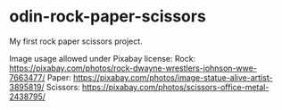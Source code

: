 # odin-rock-paper-scissors
My first rock paper scissors project.

Image usage allowed under Pixabay license:
Rock: https://pixabay.com/photos/rock-dwayne-wrestlers-johnson-wwe-7663477/
Paper: https://pixabay.com/photos/image-statue-alive-artist-3895819/
Scissors: https://pixabay.com/photos/scissors-office-metal-2438795/